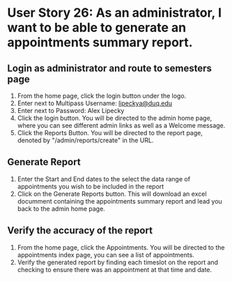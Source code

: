 # User Story 26: As an administrator, I want to be able to generate an appointments summary report.

## Login as administrator and route to semesters page
1. From the home page, click the login button under the logo.
2. Enter next to Multipass Username: lipeckya@duq.edu
3. Enter next to Password: Alex Lipecky
4. Click the login button. You will be directed to the admin home page, where you can see different admin links as well as a Welcome message.
5. Click the Reports Button. You will be directed to the report page, denoted by "/admin/reports/create" in the URL. 

## Generate Report
1. Enter the Start and End dates to the select the data range of appointments you wish to be included in the report
2. Click on the Generate Reports button. This will download an excel documment containing the appointments summary report and lead you back to the admin home page.

## Verify the accuracy of the report
1. From the home page, click the Appointments. You will be directed to the appointments index page, you can see a list of appointments.
2. Verify the generated report by finding each timeslot on the report and checking to ensure there was an appointment at that time and date.